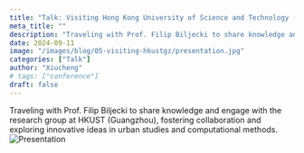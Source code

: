 ```yaml
---
title: "Talk: Visiting Hong Kong University of Science and Technology (Guangzhou)"
meta_title: ""
description: "Traveling with Prof. Filip Biljecki to share knowledge and engage with the research group at HKUST (Guangzhou), fostering collaboration and exploring innovative ideas in urban studies and computational methods."
date: 2024-09-11
image: "/images/blog/05-visiting-hkustgz/presentation.jpg"
categories: ["Talk"]
author: "Xiucheng"
# tags: ["conference"]
draft: false
---
```


<div class="text-lg leading-relaxed">
Traveling with Prof. Filip Biljecki to share knowledge and engage with the research group at HKUST (Guangzhou), fostering collaboration and exploring innovative ideas in urban studies and computational methods.
</div>

</div>
<div class="flex gap-4 justify-center">
  <img src="/images/blog/05-visiting-hkustgz/presentation.jpg" alt="Presentation" class="w-10/12">
</div>